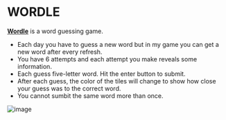 # WORDLE

**[Wordle](https://www.nytimes.com/games/wordle/index.html)** is a word guessing game.<br>

- Each day you have to guess a new word but in my game you can get a new word after every refresh.
- You have 6 attempts and each attempt you make reveals some information.
- Each guess five-letter word. Hit the enter button to submit.
- After each guess, the color of the tiles will change to show how close your guess was to the correct word.
- You cannot sumbit the same word more than once.

![image](https://user-images.githubusercontent.com/79275152/180744283-8a536ff1-a042-419f-aba7-a9ba706cb1a3.png)